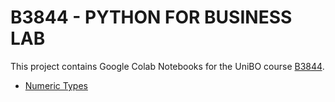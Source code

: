 # B3844 - PYTHON FOR BUSINESS LAB

This project contains Google Colab Notebooks for the UniBO course [B3844](https://www.unibo.it/it/didattica/insegnamenti/insegnamento/2023/498527).

* [Numeric Types](https://colab.research.google.com/drive/1J60qwVDosBBzm68Y0_E9-lQoJEJ1Tcru)
